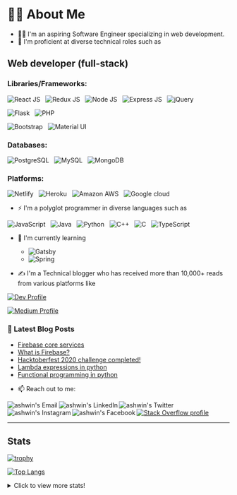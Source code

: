 # 👨‍💻 About Me
- 👨‍💻 I'm an aspiring Software Engineer specializing in web development. 
- 🚀 I'm proficient at diverse technical roles such as
## Web developer (full-stack)

### Libraries/Frameworks:

![React JS](https://img.shields.io/badge/React-20232A?style=for-the-badge&logo=react&logoColor=61DAFB)
&nbsp;
![Redux JS](https://img.shields.io/badge/Redux-593D88?style=for-the-badge&logo=redux&logoColor=white)
&nbsp;
![Node JS](https://img.shields.io/badge/Node.js-43853D?style=for-the-badge&logo=node.js&logoColor=white)
&nbsp;
![Express JS](https://img.shields.io/badge/Express.js-404D59?style=for-the-badge)
&nbsp;
![jQuery](https://img.shields.io/badge/jQuery-0769AD?style=for-the-badge&logo=jquery&logoColor=white)
&nbsp;


![Flask](https://img.shields.io/badge/Flask-000000?style=for-the-badge&logo=flask&logoColor=white)
&nbsp;
![PHP](	https://img.shields.io/badge/PHP-777BB4?style=for-the-badge&logo=php&logoColor=white)
&nbsp;


![Bootstrap](https://img.shields.io/badge/Bootstrap-563D7C?style=for-the-badge&logo=bootstrap&logoColor=white)
&nbsp;
![Material UI](https://img.shields.io/badge/Material--UI-0081CB?style=for-the-badge&logo=material-ui&logoColor=white)
&nbsp;


### Databases:

![PostgreSQL](https://img.shields.io/badge/PostgreSQL-316192?style=for-the-badge&logo=postgresql&logoColor=white)
&nbsp;
![MySQL](https://img.shields.io/badge/MySQL-00000F?style=for-the-badge&logo=mysql&logoColor=white)
&nbsp;
![MongoDB](https://img.shields.io/badge/MongoDB-4EA94B?style=for-the-badge&logo=mongodb&logoColor=white)
&nbsp;
![]()
&nbsp;


### Platforms:

![Netlify](https://img.shields.io/badge/Netlify-00C7B7?style=for-the-badge&logo=netlify&logoColor=white)
&nbsp;
![Heroku](https://img.shields.io/badge/Heroku-430098?style=for-the-badge&logo=heroku&logoColor=white)
&nbsp;
![Amazon AWS](https://img.shields.io/badge/Amazon_AWS-232F3E?style=for-the-badge&logo=amazon-aws&logoColor=white)
&nbsp;
![Google cloud](https://img.shields.io/badge/Google_Cloud-4285F4?style=for-the-badge&logo=google-cloud&logoColor=white)
&nbsp;



- ⚡ I'm a polyglot programmer in diverse languages such as 

![JavaScript](https://img.shields.io/badge/JavaScript-323330?style=for-the-badge&logo=javascript&logoColor=F7DF1E)
&nbsp;
![Java](https://img.shields.io/badge/Java-ED8B00?style=for-the-badge&logo=java&logoColor=white)
&nbsp;
![Python](https://img.shields.io/badge/Python-3776AB?style=for-the-badge&logo=python&logoColor=white)
&nbsp;
![C++](https://img.shields.io/badge/C%2B%2B-00599C?style=for-the-badge&logo=c%2B%2B&logoColor=white)
&nbsp;
![C](https://img.shields.io/badge/C-00599C?style=for-the-badge&logo=c&logoColor=white)
&nbsp;
![TypeScript](https://img.shields.io/badge/TypeScript-007ACC?style=for-the-badge&logo=typescript&logoColor=white)
&nbsp;




- 🌱 I'm currently learning
    - ![Gatsby](https://img.shields.io/badge/Gatsby-663399?style=for-the-badge&logo=gatsby&logoColor=white)
    - ![Spring](https://img.shields.io/badge/Spring-6DB33F?style=for-the-badge&logo=spring&logoColor=white)



- ✍ I'm a Technical blogger who has received more than 10,000+ reads from various platforms like 


<a href="https://dev.to/aswin2001barath" target="_blank">![Dev Profile](https://img.shields.io/badge/dev.to-0A0A0A?style=for-the-badge&logo=dev.to&logoColor=white)</a>

<a href="https://medium.com/@aswin2001barath" target="_blank">![Medium Profile](https://img.shields.io/badge/Medium-12100E?style=for-the-badge&logo=medium&logoColor=white)</a>

### 📕 Latest Blog Posts
<!-- BLOG-POST-LIST:START -->
- [Firebase core services](https://dev.to/aswin2001barath/firebase-core-services-4hkl)
- [What is Firebase?](https://dev.to/aswin2001barath/what-is-firebase-3f35)
- [Hacktoberfest 2020 challenge completed!](https://dev.to/aswin2001barath/hacktoberfest-2020-challenge-completed-31c2)
- [Lambda expressions in python](https://dev.to/aswin2001barath/lambda-expressions-in-python-5ffg)
- [Functional programming in python](https://dev.to/aswin2001barath/functional-programming-in-python-42fi)
<!-- BLOG-POST-LIST:END -->


- 📫 Reach out to me:

<a href="mailto:aswin2001barath@gmail.com" target="_blank">
  <img align="left" alt="ashwin's Email" src="https://img.icons8.com/bubbles/50/000000/gmail.png"/>
</a>

<a href="https://www.linkedin.com/in/aswin-barath/" target="_blank">
  <img align="left" alt="ashwin's LinkedIn" src="https://img.icons8.com/bubbles/50/000000/linkedin.png"/>
</a>

<a href="https://twitter.com/AswinBarath2" target="_blank">
  <img align="left" alt="ashwin's Twitter" src="https://img.icons8.com/bubbles/50/000000/twitter.png"/>
</a>

<a href="https://www.instagram.com/aswin_barath_/" target="_blank">
  <img align="left" alt="ashwin's Instagram" src="https://img.icons8.com/bubbles/50/000000/instagram.png"/>
</a>

<a href="https://www.facebook.com/profile.php?id=100011683902531" target="_blank">
  <img align="left" alt="ashwin's Facebook" src="https://img.icons8.com/bubbles/50/000000/facebook.png"/>
</a>


<a href="https://stackoverflow.com/users/13064312/aswin-barath?tab=profile" target="_blank">![Stack Overflow profile](https://img.shields.io/badge/Stack_Overflow-FE7A16?style=for-the-badge&logo=stack-overflow&logoColor=white)</a>


---

## Stats
[![trophy](https://github-profile-trophy.vercel.app/?username=AswinBarath&title=Commit,Issues,PullRequest,Repositories,MultiLanguage&margin-w=15&margin-h=15&theme=onedark)](https://github.com/ryo-ma/github-profile-trophy)

[![Top Langs](https://github-readme-stats.vercel.app/api/top-langs/?username=AswinBarath&layout=compact&langs_count=8)](https://github.com/anuraghazra/github-readme-stats)
<!-- [![willianrod's wakatime stats](https://github-readme-stats.vercel.app/api/wakatime?username=AswinBarath&layout=compact)](https://github.com/anuraghazra/github-readme-stats) -->

<details>
  <summary>Click to view more stats!</summary>
    <!--START_SECTION:waka-->
![Profile Views](http://img.shields.io/badge/Profile%20Views-0-blue)

![Lines of code](https://img.shields.io/badge/From%20Hello%20World%20I%27ve%20Written-516972%20lines%20of%20code-blue)

**🐱 My Github Data** 

> 🏆 724 Contributions in the Year 2021
 > 
> 📦 174.2 kB Used in Github's Storage 
 > 
> 🚫 Not Opted to Hire
 > 
> 📜 67 Public Repositories 
 > 
> 🔑 1 Private Repository 
 > 
**I'm a Night 🦉** 

```text
🌞 Morning    125 commits    █████░░░░░░░░░░░░░░░░░░░░   20.1% 
🌆 Daytime    154 commits    ██████░░░░░░░░░░░░░░░░░░░   24.76% 
🌃 Evening    312 commits    ████████████░░░░░░░░░░░░░   50.16% 
🌙 Night      31 commits     █░░░░░░░░░░░░░░░░░░░░░░░░   4.98%

```
📅 **I'm Most Productive on Thursday** 

```text
Monday       76 commits     ███░░░░░░░░░░░░░░░░░░░░░░   12.22% 
Tuesday      104 commits    ████░░░░░░░░░░░░░░░░░░░░░   16.72% 
Wednesday    87 commits     ███░░░░░░░░░░░░░░░░░░░░░░   13.99% 
Thursday     114 commits    ████░░░░░░░░░░░░░░░░░░░░░   18.33% 
Friday       68 commits     ██░░░░░░░░░░░░░░░░░░░░░░░   10.93% 
Saturday     91 commits     ███░░░░░░░░░░░░░░░░░░░░░░   14.63% 
Sunday       82 commits     ███░░░░░░░░░░░░░░░░░░░░░░   13.18%

```


📊 **This Week I Spent My Time On** 

```text
⌚︎ Time Zone: Asia/Kolkata

💬 Programming Languages: 
Java                     5 hrs 16 mins       ██████████████████░░░░░░░   71.67% 
JavaScript               50 mins             ██░░░░░░░░░░░░░░░░░░░░░░░   11.46% 
Markdown                 42 mins             ██░░░░░░░░░░░░░░░░░░░░░░░   9.58% 
HTML                     16 mins             █░░░░░░░░░░░░░░░░░░░░░░░░   3.85% 
CSS                      15 mins             ░░░░░░░░░░░░░░░░░░░░░░░░░   3.45%

🔥 Editors: 
Eclipse                  5 hrs 16 mins       ██████████████████░░░░░░░   71.67% 
VS Code                  2 hrs 5 mins        ███████░░░░░░░░░░░░░░░░░░   28.33%

💻 Operating System: 
Windows                  7 hrs 21 mins       █████████████████████████   100.0%

```

**I Mostly Code in JavaScript** 

```text
JavaScript               17 repos            ███████░░░░░░░░░░░░░░░░░░   27.87% 
HTML                     14 repos            █████░░░░░░░░░░░░░░░░░░░░   22.95% 
Java                     11 repos            ████░░░░░░░░░░░░░░░░░░░░░   18.03% 
Python                   10 repos            ████░░░░░░░░░░░░░░░░░░░░░   16.39% 
CSS                      4 repos             █░░░░░░░░░░░░░░░░░░░░░░░░   6.56%

```



 Last Updated on 23/08/2021
<!--END_SECTION:waka-->
</details>





